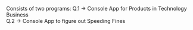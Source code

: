 Consists of two programs:
Q.1 -> Console App for Products in Technology Business  
Q.2 -> Console App to figure out Speeding Fines
